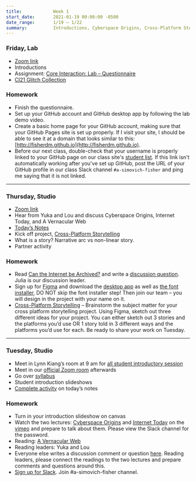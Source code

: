 ```yaml
---
title:            Week 1
start_date:       2021-01-19 00:00:00 -0500
date_range:       1/19 – 1/22
summary:          Introductions, Cyberspace Origins, Cross-Platform Storytelling, Glitch
---
```


### Friday, Lab
- [Zoom link](https://newschool.zoom.us/j/3928062190)
- Introductions
- Assignment: [Core Interaction: Lab – Questionnaire](https://paper.dropbox.com/doc/Core-Interaction-Lab-Questionnaire--BDrAdB_NX4BLEsqrqzl6J58_Ag-MwtXWxVJ529cVojn1VvuP)
- [CI21 Glitch Collection](https://glitch.com/@dylanfisher/ci-21)

### Homework
- Finish the questionnaire.
- Set up your GitHub account and GitHub desktop app by following the lab demo video.
- Create a basic home page for your GitHub account, making sure that your GitHub Pages site is set up properly. If I visit
  your site, I should be able to see it at a domain that looks similar to this: [http://fisherdm.github.io](http://fisherdm.github.io).
- Before our next class, double-check that your username is properly linked to your GitHub page on our class site's [student list](https://ci.labud.nyc/students/).
  If this link isn't automatically working after you've set up GitHub, post the URL of your GitHub profile in our class Slack channel `#a-simovich-fisher` and ping
  me saying that it is not linked.

---

### Thursday, Studio

- [Zoom link](https://newschool.zoom.us/my/nikafisher)
- Hear from Yuka and Lou and discuss Cyberspace Origins, Internet Today, and A Vernacular Web
- [Today&rsquo;s Notes](https://paper.dropbox.com/doc/S21-CI2-Week-1-Class-2-Cross-platform-Storytelling--BDl2lhNmEiIyXWJz54MJT9QSAQ-FdElwHEycIGcagriXUMiL)
- Kick off project, [Cross-Platform Storytelling](../projects/1-cross-platform-storytelling)
- What is a story? Narrative arc vs non-linear story.
- Partner activity

### Homework
- Read [Can the Internet be Archived?](https://www.newyorker.com/magazine/2015/01/26/cobweb) and write a [discussion question](https://paper.dropbox.com/doc/Parsons-Core-Interaction-S21-Reading-Reflections--BDjQoiLRy7BRRDUZrmuPfn0uAQ-WRC1vWjkMj6DPWDHQKuTU). Julia is our discussion leader.
- Sign up for [Figma](https://www.figma.com/) and download the [desktop app](https://www.figma.com/downloads/) as well as [the font installer](https://www.figma.com/downloads/), DO NOT skip the font installer step! Then join our team – you will design in the project with your name on it.
- [Cross-Platform Storytelling](../projects/1-cross-platform-storytelling) – Brainstorm the subject matter for your cross platform storytelling project. Using Figma, sketch out three different ideas for your project. You can either sketch out 3 stories and the platforms you’d use OR 1 story told in 3 different ways and the platforms you’d use for each. Be ready to share your work on Tuesday.

---

### Tuesday, Studio

- Meet in Lynn Kiang&rsquo;s room at 9 am for [all student introductory session](https://newschool.zoom.us/j/98510974562)
- Meet in our [official Zoom room](https://newschool.zoom.us/my/nikafisher) afterwards
- Go over [syllabus](https://docs.google.com/document/d/17OuPptLAPasnHGMydjDuOaV6ugb1K3cYEBHPPsI0GK8/edit?usp=sharing)
- Student introduction slideshows
- [Complete activity](https://paper.dropbox.com/doc/Parsons-Core-Interaction-S21-Tuesday-0119--BDi6c6iZMQpRJ8BpIdXKUJNBAQ-Jqk6sR8oq2JdKcotqrwGN) on today&rsquo;s notes


### Homework
- Turn in your introduction slideshow on canvas
- Watch the two lectures: [Cyberspace Origins](https://vimeo.com/501962625) and [Internet Today](https://vimeo.com/502002510) on the [vimeo](https://vimeo.com/showcase/8025633) and prepare to talk about them. Please view the Slack channel for the password.
- Reading: [A Vernacular Web](http://art.teleportacia.org/observation/vernacular/)
- Reading leaders: Yuka and Lou
- Everyone else writes a discussion comment or question [here](https://paper.dropbox.com/doc/Parsons-Core-Interaction-S21-Reading-Reflections--BDjQoiLRy7BRRDUZrmuPfn0uAQ-WRC1vWjkMj6DPWDHQKuTU). Reading leaders, please connect the readings to the two lectures and prepare comments and questions around this.
- [Sign up for Slack](https://join.slack.com/t/core2interaction-21/shared_invite/zt-kv37fv6c-_WRDqhbhQDx9RELLiMrMwQ). Join #a-simovich-fisher channel.

